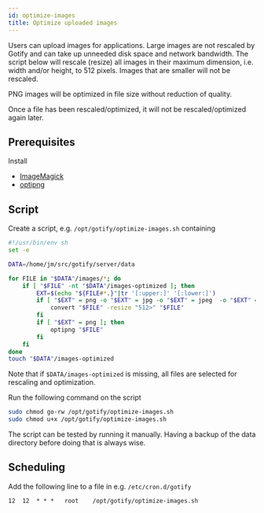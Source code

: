 ```yaml
---
id: optimize-images
title: Optimize uploaded images
---
```


Users can upload images for applications. Large images are not rescaled by
Gotify and can take up unneeded disk space and network bandwidth. The script
below will rescale (resize) all images in their maximum dimension, i.e. width
and/or height, to 512 pixels. Images that are smaller will not be rescaled.

PNG images will be optimized in file size without reduction of quality.

Once a file has been rescaled/optimized, it will not be rescaled/optimized
again later.

## Prerequisites

Install

- [ImageMagick](https://imagemagick.org/)
- [optipng](https://optipng.sourceforge.net/)

## Script

Create a script, e.g. `/opt/gotify/optimize-images.sh` containing

```bash
#!/usr/bin/env sh
set -e

DATA=/home/jm/src/gotify/server/data

for FILE in "$DATA"/images/*; do
    if [ "$FILE" -nt "$DATA"/images-optimized ]; then
        EXT=$(echo "${FILE#*.}"|tr '[:upper:]' '[:lower:]')
        if [ "$EXT" = png -o "$EXT" = jpg -o "$EXT" = jpeg  -o "$EXT" = gif ]; then
            convert "$FILE" -resize "512>" "$FILE"
        fi
        if [ "$EXT" = png ]; then
            optipng "$FILE"
        fi
    fi
done
touch "$DATA"/images-optimized
```

Note that if `$DATA/images-optimized` is missing, all files are selected for
rescaling and optimization.

Run the following command on the script

```bash
sudo chmod go-rw /opt/gotify/optimize-images.sh
sudo chmod u+x /opt/gotify/optimize-images.sh
```

The script can be tested by running it manually. Having a backup of the data
directory before doing that is always wise.

## Scheduling

Add the following line to a file in e.g. `/etc/cron.d/gotify`

```cron
12	12	* * *	root	/opt/gotify/optimize-images.sh
```
